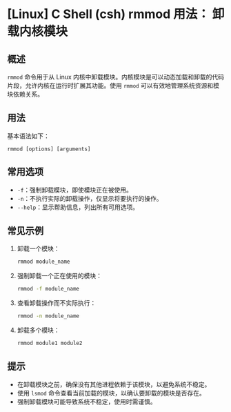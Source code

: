 # [Linux] C Shell (csh) rmmod 用法： 卸载内核模块

## 概述
`rmmod` 命令用于从 Linux 内核中卸载模块。内核模块是可以动态加载和卸载的代码片段，允许内核在运行时扩展其功能。使用 `rmmod` 可以有效地管理系统资源和模块依赖关系。

## 用法
基本语法如下：
```
rmmod [options] [arguments]
```

## 常用选项
- `-f`：强制卸载模块，即使模块正在被使用。
- `-n`：不执行实际的卸载操作，仅显示将要执行的操作。
- `--help`：显示帮助信息，列出所有可用选项。

## 常见示例
1. 卸载一个模块：
   ```bash
   rmmod module_name
   ```

2. 强制卸载一个正在使用的模块：
   ```bash
   rmmod -f module_name
   ```

3. 查看卸载操作而不实际执行：
   ```bash
   rmmod -n module_name
   ```

4. 卸载多个模块：
   ```bash
   rmmod module1 module2
   ```

## 提示
- 在卸载模块之前，确保没有其他进程依赖于该模块，以避免系统不稳定。
- 使用 `lsmod` 命令查看当前加载的模块，以确认要卸载的模块是否存在。
- 强制卸载模块可能导致系统不稳定，使用时需谨慎。